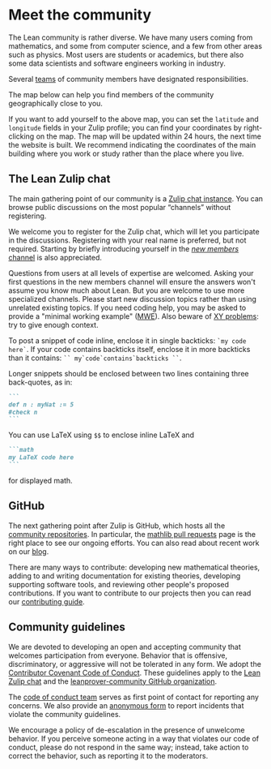 # Meet the community

The Lean community is rather diverse. We have many users coming from mathematics, and
some from computer science, and a few from other areas such as physics.
Most users are students or academics, but there also some
data scientists and software engineers working in industry.

Several [teams](teams.html) of community members have designated responsibilities.

The map below can help you find members of the community geographically close to you.

<div id="userMap"></div>

If you want to add yourself to the above map, 
you can set the `latitude` and `longitude` fields in your Zulip profile;
you can find your coordinates by right-clicking on the map.
The map will be updated within 24 hours, the next time the website is built.
We recommend indicating the coordinates of the main building where you work or study rather than the place where you live.

## The Lean Zulip chat

The main gathering point of our community is a
[Zulip chat instance](https://leanprover.zulipchat.com).
You can browse public discussions on the most popular “channels” without registering.

We welcome you to register for the Zulip chat,
which will let you participate in the discussions.
Registering with your real name is preferred, but not required.
Starting by briefly introducing yourself in the
[*new members* channel](https://leanprover.zulipchat.com/#narrow/stream/113489-new-members)
is also appreciated.

Questions from users at all levels of expertise are welcomed.
Asking your first questions in the new members channel will ensure the answers
won't assume you know much about Lean. But you are welcome to use more specialized channels.
Please start new discussion topics rather than using unrelated existing topics.
If you need coding help, you may be asked to provide a "minimal working example"
([MWE](mwe.html)).
Also beware of [XY problems](https://mywiki.wooledge.org/XyProblem): try to give enough context.

To post a snippet of code inline, enclose it in single backticks: `` `my code here` ``.
If your code contains backticks itself, enclose it in more backticks than it contains:
``` `` my`code`contains`backticks `` ```.

Longer snippets should be enclosed between two lines containing three back-quotes, as in:
````md
```
def n : myNat := 5
#check n
```
````

You can use LaTeX using `$$` to enclose inline LaTeX and
````md
```math
my LaTeX code here
```
````

for displayed math.

## GitHub

The next gathering point after Zulip is GitHub, which hosts all the
[community repositories](https://github.com/leanprover-community).
In particular, the
[mathlib pull requests](https://github.com/leanprover-community/mathlib4/pulls)
page is the right place to see our ongoing efforts.
You can also read about recent work on our [blog](/blog/).

There are many ways to contribute: developing new mathematical theories, adding to and writing documentation for existing theories, developing supporting software tools, and reviewing other people's proposed contributions.
If you want to contribute to our projects then you can read our
[contributing guide](contribute/index.html).

## Community guidelines

We are devoted to developing an open and accepting community
that welcomes participation from everyone.
Behavior that is offensive, discriminatory, or aggressive
will not be tolerated in any form.
We adopt the [Contributor Covenant Code of Conduct](https://www.contributor-covenant.org/version/2/0/code_of_conduct/).
These guidelines apply to the
[Lean Zulip chat](https://leanprover.zulipchat.com/)
and the [leanprover-community GitHub organization](https://github.com/leanprover-community/).

The [code of conduct team](/teams/coc.html) serves as first point of contact
for reporting any concerns.
We also provide an [anonymous form](https://docs.google.com/forms/d/e/1FAIpQLSdEjlFqJQV65F-yzRHl-lyWAt7TSUW1axPiQK3RyV67iu1h6Q/viewform)
to report incidents that violate the community guidelines.

We encourage a policy of de-escalation in the presence of unwelcome behavior.
If you perceive someone acting in a way that violates our code of conduct,
please do not respond in the same way; instead, take action to correct the behavior,
such as reporting it to the moderators.
